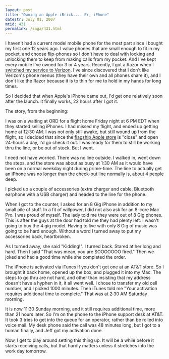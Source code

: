 ```yaml
---
layout: post
title: "Owning an Apple iBrick.... Er, iPhone"
datestr: July 01, 2007
mtid: 431
permalink: /saga/431.html
---
```


I haven't had a current model  mobile phone for the most part since I bought my first one 12 years ago.  I value phones that are small enough to fit in my pocket, and choose flip-phones so I don't have to deal with locking and unlocking them to keep from making calls from my pocket.  And I've kept every mobile I've owned for 3 or 4 years.  Recently, I got a Razor when I <a href="/2006/12/08/2006-12-08-406" title="Night and Day: SprintPCS and Verizon">switched my service to Verizon</a>.  I've since discovered that I don't like Verizon's phone menus (they have their own and all phones share it), and I don't like the Razor because it is to thin for me to hold in my hands for long times.

So I decided that when Apple's iPhone came out, I'd get one relatively soon after the launch.  It finally works, 22 hours after I got it.

The story, from the beginning:

I was on a waiting at ORD for a flight home Friday night at 6 PM EDT when they started selling iPhones.  I had missed my flight, and ended up getting home at 12:30 AM.  I was not only still awake, but still wound up from the flight, so I decided that since the <a href="http://www.apple.com/retail/fifthavenue/">flagship Apple store</a> is "close" and open 24-hours a day, I'd go check it out.  I was ready for them to still be working thru the line, or be out of stock.  But I went.

I need not have worried.  There was no line outside.  I walked in, went down the steps, and the store was about as busy at 1:30 AM as it would have been on a normal weekday night during prime-time.  The line to actually get an iPhone was no longer than the check-out line normally is, about 4 people deep.

I picked up a couple of accessories (extra charger and cable, Bluetooth earphone with a USB charger) and headed to the line for the phone.

When I got to the counter, I asked for an 8 Gig iPhone in addition to my small pile of stuff.  In a fit of willpower, I did not also ask for an 8-core Mac Pro.  I was proud of myself.  The lady told me they were out of 8 Gig phones.  This is after the guys at the door had told me they had plenty left.  I wasn't going to buy the 4 gig model.  Having to live with only 8 Gig of music was going to be hard enough.  Without a word I turned away to put my accessories back, heartbroken.

As I turned away, she said "Kidding!".  I turned back.  Stared at her long and hard.  Then I said "That was mean, you are SOOOOOOO fired."  Then we joked and had a good time while she completed the order.

The iPhone is activated via iTunes if you don't get one at an AT&T store.  So I brought it back home, opened up the box, and plugged it into my Mac.  The steps to go thru are not hard, and other than insisting that my address doesn't have a hyphen in it, it all went well.  I chose to transfer my old cell number, and I picked 1000 minutes.  Then iTunes told me "Your activation requires additional time to complete."  That was at 2:30 AM Saturday morning.

It is now 11:30 Sunday morning, and it still requires additional time, more than 21 hours later.  So I'm on the phone to the iPhone support desk at AT&T.  It took 3 tries to get into the queue for an operator, rather than be rolled into voice mail.  My desk phone said the call was 48 minutes long, but I got to a human finally, and Jeff got my activation done.

Now, I get to play around setting this thing up.  It will be a while before it starts receiving calls, but that hardly matters unless it stretches into the work day tomorrow.

